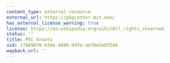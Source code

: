 ```yaml
---
content_type: external-resource
external_url: https://pkgcenter.mit.edu/
has_external_license_warning: true
license: https://en.wikipedia.org/wiki/All_rights_reserved
status: ''
title: PSC Grants
uid: 17949670-63de-4696-84fe-ae39e5e0f5d4
wayback_url: ''
---
```

